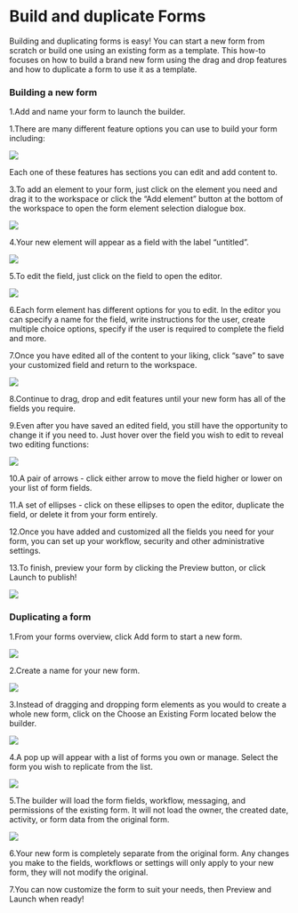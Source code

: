 # Build and duplicate Forms



Building and duplicating forms is easy! You can start a new form from scratch or build one using an existing form as a template. This how-to focuses on how to build a brand new form using the drag and drop features and how to duplicate a form to use it as a template.

### Building a new form

1.Add and name your form to launch the builder.

1.There are many different feature options you can use to build your form including:  


![](../../../.gitbook/assets/1%20%2886%29.png)



Each one of these features has sections you can edit and add content to.

3.To add an element to your form, just click on the element you need and drag it to the workspace or click the “Add element” button at the bottom of the workspace to open the form element selection dialogue box.

![](../../../.gitbook/assets/2%20%283%29.png)

4.Your new element will appear as a field with the label “untitled”.

![](../../../.gitbook/assets/3%20%2840%29.png)

5.To edit the field, just click on the field to open the editor.

![](../../../.gitbook/assets/4%20%2819%29.png)



6.Each form element has different options for you to edit. In the editor you can specify a name for the field, write instructions for the user, create multiple choice options, specify if the user is required to complete the field and more.

7.Once you have edited all of the content to your liking, click “save” to save your customized field and return to the workspace.  


![](../../../.gitbook/assets/5%20%2812%29.png)



8.Continue to drag, drop and edit features until your new form has all of the fields you require.

9.Even after you have saved an edited field, you still have the opportunity to change it if you need to. Just hover over the field you wish to edit to reveal two editing functions:  


![](../../../.gitbook/assets/6%20%2816%29.png)



10.A pair of arrows - click either arrow to move the field higher or lower on your list of form fields.

11.A set of ellipses - click on these ellipses to open the editor, duplicate the field, or delete it from your form entirely.

12.Once you have added and customized all the fields you need for your form, you can set up your workflow, security and other administrative settings.

13.To finish, preview your form by clicking the Preview button, or click Launch to publish!  


![](../../../.gitbook/assets/7%20%283%29.png)

### Duplicating a form

1.From your forms overview, click Add form to start a new form.

![](../../../.gitbook/assets/8%20%2811%29.png)

2.Create a name for your new form.

![](../../../.gitbook/assets/9%20%289%29.png)

3.Instead of dragging and dropping form elements as you would to create a whole new form, click on the Choose an Existing Form located below the builder.

![](../../../.gitbook/assets/10.png)

4.A pop up will appear with a list of forms you own or manage. Select the form you wish to replicate from the list.

![](../../../.gitbook/assets/11%20%286%29.png)

5.The builder will load the form fields, workflow, messaging, and permissions of the existing form. It will not load the owner, the created date, activity, or form data from the original form.

![](../../../.gitbook/assets/12%20%285%29.png)



6.Your new form is completely separate from the original form. Any changes you make to the fields, workflows or settings will only apply to your new form, they will not modify the original.

7.You can now customize the form to suit your needs, then Preview and Launch when ready!


